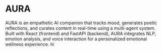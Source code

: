 # AURA
AURA is an empathetic AI companion that tracks mood, generates poetic reflections, and curates content in real-time using a multi-agent system. Built with React (frontend) and FastAPI (backend), AURA integrates NLP, emotion analysis, and voice interaction for a personalized emotional wellness experience.
hi
